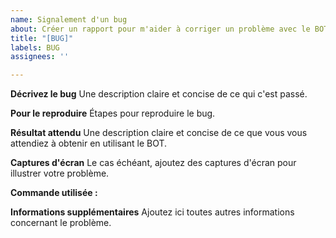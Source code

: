 ```yaml
---
name: Signalement d'un bug
about: Créer un rapport pour m'aider à corriger un problème avec le BOT.
title: "[BUG]"
labels: BUG
assignees: ''

---
```


**Décrivez le bug**
Une description claire et concise de ce qui c'est passé.

**Pour le reproduire**
Étapes pour reproduire le bug.

**Résultat attendu**
Une description claire et concise de ce que vous vous attendiez à obtenir en utilisant le BOT.

**Captures d'écran**
Le cas échéant, ajoutez des captures d'écran pour illustrer votre problème.

**Commande utilisée :**


**Informations supplémentaires**
Ajoutez ici toutes autres informations concernant le problème.